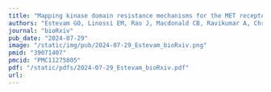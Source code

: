 ```yaml
---
title: "Mapping kinase domain resistance mechanisms for the MET receptor tyrosine kinase via deep mutational scanning"
authors: "Estevam GO, Linossi EM, Rao J, Macdonald CB, Ravikumar A, Chrispens KM, **Capra JA**, Coyote-Maestas W, Pimentel H, Collisson EA, Jura N, Fraser JS.&#42;"
journal: "bioRxiv"
pub_date: "2024-07-29"
image: "/static/img/pub/2024-07-29_Estevam_bioRxiv.png"
pmid: "39071407"
pmcid: "PMC11275805"
pdf: "/static/pdfs/2024-07-29_Estevam_bioRxiv.pdf"
url: 
---
```

